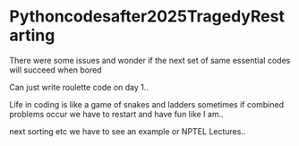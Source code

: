# Pythoncodesafter2025TragedyRestarting
There were some issues and wonder if the next set of same essential codes will succeed when bored

Can just write roulette code on day 1..


Life in coding is like a game of snakes and ladders sometimes if combined problems occur we have to restart and have fun like I am..

next sorting etc we have to see an example or NPTEL Lectures..
